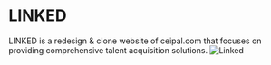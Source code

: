 # LINKED
LINKED is  a redesign &amp; clone website of ceipal.com that focuses on providing comprehensive talent acquisition solutions.
![Linked](https://github.com/codeaashu/LINKED/assets/130897584/9c06a3ec-b721-4b46-8e82-2e276c9f5801)
